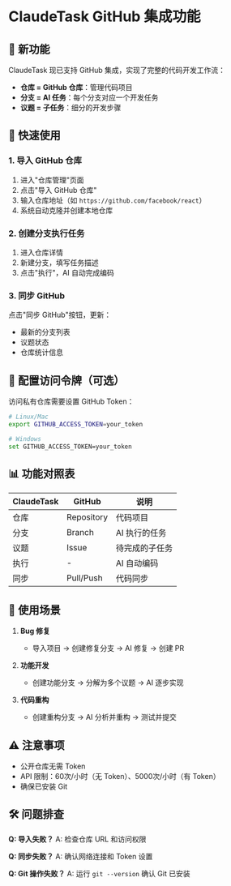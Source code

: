 # ClaudeTask GitHub 集成功能

## 🚀 新功能

ClaudeTask 现已支持 GitHub 集成，实现了完整的代码开发工作流：

- **仓库 = GitHub 仓库**：管理代码项目
- **分支 = AI 任务**：每个分支对应一个开发任务
- **议题 = 子任务**：细分的开发步骤

## 📝 快速使用

### 1. 导入 GitHub 仓库

1. 进入"仓库管理"页面
2. 点击"导入 GitHub 仓库"
3. 输入仓库地址（如 `https://github.com/facebook/react`）
4. 系统自动克隆并创建本地仓库

### 2. 创建分支执行任务

1. 进入仓库详情
2. 新建分支，填写任务描述
3. 点击"执行"，AI 自动完成编码

### 3. 同步 GitHub

点击"同步 GitHub"按钮，更新：
- 最新的分支列表
- 议题状态
- 仓库统计信息

## 🔑 配置访问令牌（可选）

访问私有仓库需要设置 GitHub Token：

```bash
# Linux/Mac
export GITHUB_ACCESS_TOKEN=your_token

# Windows
set GITHUB_ACCESS_TOKEN=your_token
```

## 📊 功能对照表

| ClaudeTask | GitHub | 说明 |
|------------|--------|------|
| 仓库 | Repository | 代码项目 |
| 分支 | Branch | AI 执行的任务 |
| 议题 | Issue | 待完成的子任务 |
| 执行 | - | AI 自动编码 |
| 同步 | Pull/Push | 代码同步 |

## 🎯 使用场景

1. **Bug 修复**
   - 导入项目 → 创建修复分支 → AI 修复 → 创建 PR

2. **功能开发**
   - 创建功能分支 → 分解为多个议题 → AI 逐步实现

3. **代码重构**
   - 创建重构分支 → AI 分析并重构 → 测试并提交

## ⚠️ 注意事项

- 公开仓库无需 Token
- API 限制：60次/小时（无 Token）、5000次/小时（有 Token）
- 确保已安装 Git

## 🛠️ 问题排查

**Q: 导入失败？**
A: 检查仓库 URL 和访问权限

**Q: 同步失败？**
A: 确认网络连接和 Token 设置

**Q: Git 操作失败？**
A: 运行 `git --version` 确认 Git 已安装
